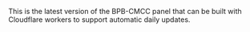 This is the latest version of the BPB-CMCC panel that can be built with Cloudflare workers to support automatic daily updates.
